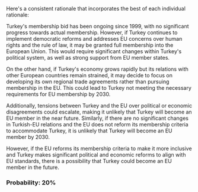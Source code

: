 Here's a consistent rationale that incorporates the best of each individual rationale:

Turkey's membership bid has been ongoing since 1999, with no significant progress towards actual membership. However, if Turkey continues to implement democratic reforms and addresses EU concerns over human rights and the rule of law, it may be granted full membership into the European Union. This would require significant changes within Turkey's political system, as well as strong support from EU member states.

On the other hand, if Turkey's economy grows rapidly but its relations with other European countries remain strained, it may decide to focus on developing its own regional trade agreements rather than pursuing membership in the EU. This could lead to Turkey not meeting the necessary requirements for EU membership by 2030.

Additionally, tensions between Turkey and the EU over political or economic disagreements could escalate, making it unlikely that Turkey will become an EU member in the near future. Similarly, if there are no significant changes in Turkish-EU relations and the EU does not reform its membership criteria to accommodate Turkey, it is unlikely that Turkey will become an EU member by 2030.

However, if the EU reforms its membership criteria to make it more inclusive and Turkey makes significant political and economic reforms to align with EU standards, there is a possibility that Turkey could become an EU member in the future.

### Probability: 20%
